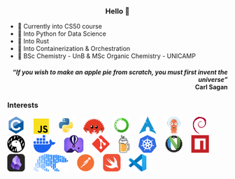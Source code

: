<h3 align="center">Hello 👋</h3>

- 🌱 Currently into CS50 course
- 🐍 Into Python for Data Science
- 🦀 Into Rust
- 🐳 Into Containerization & Orchestration  
- 🧪 BSc Chemistry - UnB & MSc Organic Chemistry - UNICAMP

<h4 align="right">“<em>If you wish to make an apple pie from scratch, you must first invent the universe”</em><br>Carl Sagan</h4>

<!-- Insert bash (.sh) in .md files
```sh
brew install deno
```
-->

<h3>Interests</h3>

<a><img src="assets/c.svg" alt="C lang" height="40"/></a> &nbsp; &nbsp;
<a href="https://javascript.com/" target="_blank"><img src="assets/javascript.svg" alt="JavaScript" height="35"/></a> &nbsp; &nbsp;
<a href="https://python.org/" target="_blank"><img src="assets/python.svg" alt="python snakes" height="40"/></a> &nbsp; &nbsp;
<a href="https://rust-lang.org/" target="_blank"><img src="assets/cuddlyferris.svg" alt="Ferris" height="35"/></a> &nbsp; &nbsp;
<a href="https://anaconda.com/" target="_blank"><img src="assets/anaconda.svg" alt="anaconda" height="40"/></a> &nbsp; &nbsp;
<a href="https://archlinux.org/" target="_blank"><img src="assets/archlinux.svg" alt="Arch Linux" height="40"/></a> &nbsp; &nbsp;
<a href="https://argoproj.github.io/" target="_blank"><img src="assets/argocd.svg" alt="Argo" height="40"/></a> &nbsp; &nbsp;
<a href="https://debian.org/" target="_blank"><img src="assets/debian.svg" alt="debian" height="40"/></a> &nbsp; &nbsp;
<a href="https://deno.com/" target="_blank"><img src="assets/deno.svg" alt="the deno mascot dinosaur standing in the rain" height="40"/></a> &nbsp; &nbsp;
<a href="https://docker.com/" target="_blank"><img src="assets/docker.svg" alt="docker" height="40"/></a> &nbsp; &nbsp;
<a href="https://fly.io/" target="_blank"><img src="assets/flyio.svg" alt="flying baloon over the moutains" height="40"/></a> &nbsp; &nbsp;
<a href="https://git-scm.com/" target="_blank"><img src="assets/git.svg" alt="git" height="40"/></a> &nbsp; &nbsp;
<a href="https://brew.sh/" target="_blank"><img src="assets/homebrew.svg" alt="homebrew" height="40"/></a> &nbsp; &nbsp;
<a href="https://kubernetes.io/" target="_blank"><img src="assets/K8s.svg" alt="Kubernetes" height="40"/></a> &nbsp; &nbsp;
<a href="https://neovide.dev/" target="_blank"><img src="assets/neovide.png" alt="neovim meets rust" height="40"/></a> &nbsp; &nbsp;
<a href="https://npmjs.com/" target="_blank"><img src="assets/npm.svg" alt="npm" width="40"/></a> &nbsp; &nbsp;
<a href="https://obsidian.md/" target="_blank"><img src="assets/obsidian.svg" alt="obsidian" width="40"/></a> &nbsp; &nbsp;
<a href="https://pola.rs/" target="_blank"><img src="assets/polars.svg" alt="Polars" height="40"/></a> &nbsp; &nbsp;
<a href="https://postman.com/" target="_blank"><img src="assets/postman.svg" alt="Postman" height="40"/></a> &nbsp; &nbsp;
<a href="https://swift.org/" target="_blank"><img src="assets/swift.svg" alt="swift" height="40"/></a> &nbsp; &nbsp;
<a href="https://code.visualstudio.com/" target="_blank"><img src="assets/vscode.svg" alt="VSCode" height="40"/></a>

&nbsp;

<!-- Status
<picture>
  <source
    srcset="https://github-readme-stats.vercel.app/api?username=bragasgambit&show_icons=true&theme=dark"
    media="(prefers-color-scheme: dark), (prefers-color-scheme: no-preference)"/>
  <source
    srcset="https://github-readme-stats.vercel.app/api?username=bragasgambit&show_icons=true"
    media="(prefers-color-scheme: light)"/>
  <img height="180em" src="https://github-readme-stats.vercel.app/api?username=bragasgambit&show_icons=true&include_all_commits=true&count_private=true"/>
</picture>
-->

<!-- Top Langs
<picture>
  <source
    srcset="https://github-readme-stats.vercel.app/api/top-langs/?username=bragasgambit&show_icons=true&theme=dark&layout=compact"
    media="(prefers-color-scheme: dark), (prefers-color-scheme: no-preference)"/>
  <source
    srcset="https://github-readme-stats.vercel.app/api/top-langs/?username=bragasgambit&show_icons=true&layout=compact"
    media="(prefers-color-scheme: light)"/>
  <img height="180em" src="https://github-readme-stats.vercel.app/api/top-langs/?username=bragasgambit&show_icons=true&layout=compact"/>
</picture>
-->
<!-- Snake grid
<picture align="center">
  <source
    media="(prefers-color-scheme: dark)" srcset="https://raw.githubusercontent.com/platane/platane/output/github-contribution-grid-snake-dark.svg"/>
  <source
    media="(prefers-color-scheme: light)" srcset="https://raw.githubusercontent.com/platane/platane/output/github-contribution-grid-snake.svg"/>
  <img alt="github-snake" src="https://raw.githubusercontent.com/platane/platane/output/github-contribution-grid-snake.svg"/>
</picture>
-->
